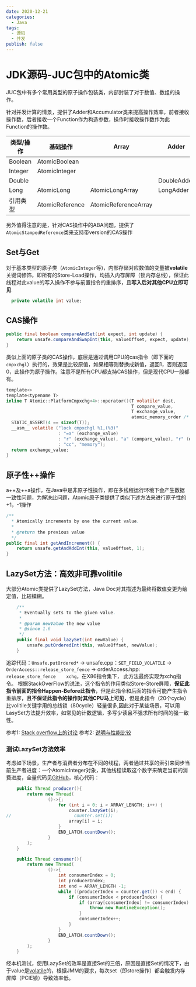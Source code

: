 ```yaml
---
date: 2020-12-21
categories:
  - Java
tags:
  - 源码
  - 并发
publish: false
---
```


# JDK源码-JUC包中的Atomic类

JUC包中有多个常用类型的原子操作包装类，内部封装了对于数值、数组的操作。

针对并发计算的情景，提供了Adder和Accumulator类来提高操作效率，前者接收操作数，后者接收一个Function作为构造参数，操作时接收操作数作为此Function的操作数。

类型/操作 | 基础操作 | Array | Adder | Accumulator
------|------|-------|-------|------------
Boolean | AtomicBoolean |  |  |
Integer | AtomicInteger |  |  |
Double |  |  | DoubleAdder | DoubleAccumulator
Long | AtomicLong | AtomicLongArray | LongAdder | LongAccumulator
引用类型 | AtomicReference | AtomicReferenceArray |  |

另外值得注意的是，针对CAS操作中的ABA问题，提供了```AtomicStampedReference```类来支持带version的CAS操作

## Set与Get

对于基本类型的原子类（```AtomicInteger```等)，内部存储对应数值的变量被**volatile**关键词修饰，即所有的Store-Load操作，均插入内存屏障（锁内存总线），保证此线程对此value的写入操作不参与前置指令的重排序，且**写入后对其他CPU立即可见**

```java
  private volatile int value;
```

## CAS操作

```java
public final boolean compareAndSet(int expect, int update) {
    return unsafe.compareAndSwapInt(this, valueOffset, expect, update);
}
```

类似上面的原子类的CAS操作，底层是通过调用CPU的cas指令（即下面的```cmpxchgl```）执行的，效果是比较原值，如果相等则替换成新值，返回1，否则返回0，此操作为原子操作。注意不是所有CPU都支持CAS操作，但是现代CPU一般都有。

```c
template<>
template<typename T>
inline T Atomic::PlatformCmpxchg<4>::operator()(T volatile* dest,
                                                T compare_value,
                                                T exchange_value,
                                                atomic_memory_order /* order */) const {
  STATIC_ASSERT(4 == sizeof(T));
  __asm__ volatile ("lock cmpxchgl %1,(%3)"
                    : "=a" (exchange_value)
                    : "r" (exchange_value), "a" (compare_value), "r" (dest)
                    : "cc", "memory");
  return exchange_value;
}
```

## 原子性++操作

a++及++a操作，在Java中是非原子性操作，即在多线程运行环境下会产生数据一致性问题，为解决此问题，Atomic原子类提供了类似下述方法来进行原子性的+1，-1操作

```java
/**
  * Atomically increments by one the current value.
  *
  * @return the previous value
  */
public final int getAndIncrement() {
    return unsafe.getAndAddInt(this, valueOffset, 1);
}
```

## LazySet方法：高效非可靠volitile

大部分Atomic类提供了LazySet方法，Java Doc对其描述为最终将数值变更为给定值，比较模糊。

```java
    /**
     * Eventually sets to the given value.
     *
     * @param newValue the new value
     * @since 1.6
     */
    public final void lazySet(int newValue) {
        unsafe.putOrderedInt(this, valueOffset, newValue);
    }
```

追踪代码：```Unsafe.putOrdered*``` -> unsafe.cpp：```SET_FIELD_VOLATILE``` -> ```OrderAccess::release_store_fence``` -> orderAccess.hpp: ```release_store_fence    xchg```，在X86指令集下， 此方法最终实现为xchg指令。
根据StackOverFlow的说法，这个指令的作用类似Store-Store屏障，**保证此指令前面的指令Happen-Before此指令**，但是此指令和后面的指令可能产生指令重排序，**且不保证此指令的操作对其他CPU马上可见**，但是此指令（20个cycle）比volitile关键字用的总线锁（80cycle）轻量很多,因此对于某些场景，可以用LasySet方法提升效率，如常见的计数逻辑，多写少读且不强求所有时间的强一致性。

参考1: [Stack overflow上的讨论](https://stackoverflow.com/questions/1468007/atomicinteger-lazyset-vs-set)
参考2: [说明与性能比较](http://psy-lob-saw.blogspot.com/2012/12/atomiclazyset-is-performance-win-for.html)

### 测试LazySet方法效率

考虑如下场景，生产者与消费者分布在不同的线程，两者通过共享的索引来同步当前生产者进度：一个AtomicInteger对象，其他线程读取这个数字来确定当前的消费进度，全量代码见[GitHub](https://github.com/kkyeer/JavaPlayground/blob/master/src/main/java/concurrent/lab/TestAtomicLazySetCatch.java)，核心代码：

```java
    public Thread producer(){
        return new Thread(
                ()->{;
                    for (int i = 0; i < ARRAY_LENGTH; i++) {
                        counter.lazySet(i);
//                        counter.set(i);
                        array[i] = i;
                    }
                    END_LATCH.countDown();
                }
        );
    }
```

```java
    public Thread consumer(){
        return new Thread(
                ()->{
                    int consumerIndex = 0;
                    int producerIndex;
                    int end = ARRAY_LENGTH -1;
                    while ((producerIndex = counter.get()) < end) {
                        if (consumerIndex < producerIndex) {
                            if (array[consumerIndex] != consumerIndex) {
                                throw new RuntimeException();
                            }
                            consumerIndex++;
                        }
                    }
                    END_LATCH.countDown();
                }
        );
    }
```

经本机测试，使用LazySet的效率是直接Set的三倍，原因是直接Set的情况下，由于value是[volatile](https://www.tpfuture.top/views/java/jdk/java.util/concurrent/volatile.html)的，根据JMM的要求，每次set（即store操作）都会触发内存屏障（PCIE锁）导致效率低。
